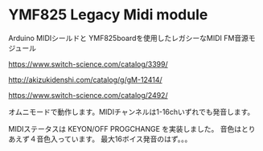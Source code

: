 # YMF825 Legacy Midi module

Arduino MIDIシールドと YMF825boardを使用したレガシーなMIDI FM音源モジュール

https://www.switch-science.com/catalog/3399/

http://akizukidenshi.com/catalog/g/gM-12414/

https://www.switch-science.com/catalog/2492/


オムニモードで動作します。MIDIチャンネルは1-16chいずれでも発音します。

MIDIステータスは KEYON/OFF PROGCHANGE を実装しました。
音色はとりあえず４音色入っています。
最大16ボイス発音のはず。。。


